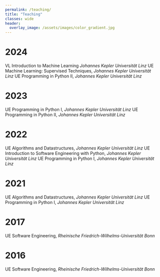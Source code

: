 ```yaml
---
permalink: /teaching/
title: "Teaching"
classes: wide
header:
  overlay_image: /assets/images/color_gradient.jpg
---
```


<h1> 2024 </h1>
VL Introduction to Machine Learning <i>Johannes Kepler Universität Linz</i> 
UE Machine Learning: Supervised Techniques, <i>Johannes Kepler Universität Linz</i> 
UE Programming in Python II, <i>Johannes Kepler Universität Linz</i>  

<h1> 2023 </h1>
UE Programming in Python I, <i>Johannes Kepler Universität Linz</i>  
UE Programming in Python II, <i>Johannes Kepler Universität Linz</i>  
<h1> 2022 </h1>
UE Algorithms and Datastructures, <i>Johannes Kepler Universität Linz</i>  
UE Introduction to Software Engineering with Python, <i>Johannes Kepler Universität Linz</i>  
UE Programming in Python I, <i>Johannes Kepler Universität Linz</i>  

<h1> 2021 </h1>
UE Algorithms and Datastructures, <i>Johannes Kepler Universität Linz</i>   
UE Programming in Python I, <i>Johannes Kepler Universität Linz</i>  

<h1> 2017 </h1>
UE Software Engineering, <i>Rheinische Friedrich-Wilhelms-Universität Bonn</i>  
<h1> 2016 </h1>
UE Software Engineering, <i>Rheinische Friedrich-Wilhelms-Universität Bonn</i>  